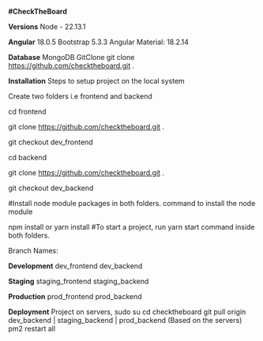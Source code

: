 **#CheckTheBoard**

**Versions**
Node - 22.13.1

**Angular** 18.0.5
Bootstrap 5.3.3
Angular Material: 18.2.14

**Database**
MongoDB
GitClone
git clone https://github.com/checktheboard.git .

**Installation**
Steps to setup project on the local system

Create two folders i.e frontend and backend

cd frontend

git clone https://github.com/checktheboard.git .

git checkout dev_frontend

cd backend

git clone https://github.com/checktheboard.git .

git checkout dev_backend

#Install node module packages in both folders. command to install the node module

npm install or yarn install
#To start a project, run yarn start command inside both folders.

Branch Names:

**Development**
dev_frontend
dev_backend

**Staging**
staging_frontend
staging_backend

**Production**
prod_frontend
prod_backend

**Deployment** Project on servers,
sudo su
cd checktheboard
git pull origin dev_backend | staging_backend | prod_backend (Based on the servers)
pm2 restart all
